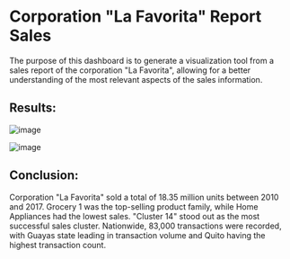 # Corporation "La Favorita" Report Sales 

The purpose of this dashboard is to generate a visualization tool from a sales report of the corporation "La Favorita", allowing for a better understanding of the most relevant aspects of the sales information.

## Results:
![image](https://github.com/ELopez2657/Dashboard_Power_Bi_P2/assets/146747798/d1d8caff-d60c-4d7c-93c5-959082784086)


![image](https://github.com/ELopez2657/Dashboard_Power_Bi_P2/assets/146747798/8781cd7f-4eed-4b50-bd27-792f8631f914)

## Conclusion:
Corporation "La Favorita" sold a total of 18.35 million units between 2010 and 2017. Grocery 1 was the top-selling product family, while Home Appliances had the lowest sales. "Cluster 14" stood out as the most successful sales cluster. Nationwide, 83,000 transactions were recorded, with Guayas state leading in transaction volume and Quito having the highest transaction count.
